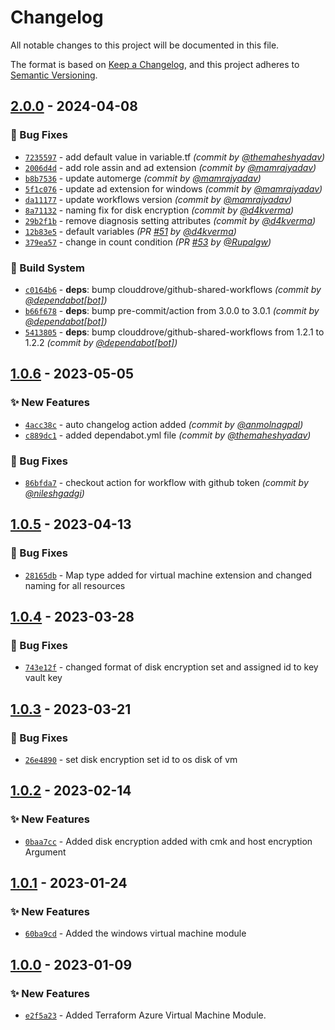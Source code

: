 # Changelog
All notable changes to this project will be documented in this file.

The format is based on [Keep a Changelog](https://keepachangelog.com/en/1.0.0/),
and this project adheres to [Semantic Versioning](https://semver.org/spec/v2.0.0.html).

## [2.0.0] - 2024-04-08
### :bug: Bug Fixes
- [`7235597`](https://github.com/clouddrove/terraform-azure-virtual-machine/commit/7235597efdf3cb28e6fcc5a27b24729388483937) - add default value in variable.tf *(commit by [@themaheshyadav](https://github.com/themaheshyadav))*
- [`2006d4d`](https://github.com/clouddrove/terraform-azure-virtual-machine/commit/2006d4db119a57c7d54aab021650c8d89be04e5c) - add role assin and ad extension *(commit by [@mamrajyadav](https://github.com/mamrajyadav))*
- [`b8b7536`](https://github.com/clouddrove/terraform-azure-virtual-machine/commit/b8b7536166ffb237c359a34d118223f29ff90800) - update automerge *(commit by [@mamrajyadav](https://github.com/mamrajyadav))*
- [`5f1c076`](https://github.com/clouddrove/terraform-azure-virtual-machine/commit/5f1c07685eac22b56b588b55484041604423bf72) - update ad extension for windows *(commit by [@mamrajyadav](https://github.com/mamrajyadav))*
- [`da11177`](https://github.com/clouddrove/terraform-azure-virtual-machine/commit/da11177f1c0c267425b0ca6c972ca03cd0936334) - update workflows version *(commit by [@mamrajyadav](https://github.com/mamrajyadav))*
- [`8a71132`](https://github.com/clouddrove/terraform-azure-virtual-machine/commit/8a711329cd42cec111b1a56bfaeb3642a929c605) - naming fix for disk encryption *(commit by [@d4kverma](https://github.com/d4kverma))*
- [`29b2f1b`](https://github.com/clouddrove/terraform-azure-virtual-machine/commit/29b2f1b360c02529c081a166fa41ba7deb059264) - remove diagnosis setting attributes *(commit by [@d4kverma](https://github.com/d4kverma))*
- [`12b83e5`](https://github.com/clouddrove/terraform-azure-virtual-machine/commit/12b83e5fb66e3d1d431ef610027651654fe3f5ab) - default variables *(PR [#51](https://github.com/clouddrove/terraform-azure-virtual-machine/pull/51) by [@d4kverma](https://github.com/d4kverma))*
- [`379ea57`](https://github.com/clouddrove/terraform-azure-virtual-machine/commit/379ea5789461581339d49eec00e57b237ebf75ad) - change in count condition *(PR [#53](https://github.com/clouddrove/terraform-azure-virtual-machine/pull/53) by [@Rupalgw](https://github.com/Rupalgw))*

### :construction_worker: Build System
- [`c0164b6`](https://github.com/clouddrove/terraform-azure-virtual-machine/commit/c0164b62da68b96fe5c2a98c130f2232bd3ce768) - **deps**: bump clouddrove/github-shared-workflows *(commit by [@dependabot[bot]](https://github.com/apps/dependabot))*
- [`b66f678`](https://github.com/clouddrove/terraform-azure-virtual-machine/commit/b66f678ee173371329f221074e3dbf0a82d7aa59) - **deps**: bump pre-commit/action from 3.0.0 to 3.0.1 *(commit by [@dependabot[bot]](https://github.com/apps/dependabot))*
- [`5413805`](https://github.com/clouddrove/terraform-azure-virtual-machine/commit/5413805359e0b632d14eefd0c98f7c83eccef27a) - **deps**: bump clouddrove/github-shared-workflows from 1.2.1 to 1.2.2 *(commit by [@dependabot[bot]](https://github.com/apps/dependabot))*


## [1.0.6] - 2023-05-05
### :sparkles: New Features
- [`4acc38c`](https://github.com/clouddrove/terraform-azure-virtual-machine/commit/4acc38c0f994e74f2baf2363e17169a83ff8433d) - auto changelog action added *(commit by [@anmolnagpal](https://github.com/anmolnagpal))*
- [`c889dc1`](https://github.com/clouddrove/terraform-azure-virtual-machine/commit/c889dc19ef17c34fccfefe8311570067bd6bd65d) - added dependabot.yml file *(commit by [@themaheshyadav](https://github.com/themaheshyadav))*

### :bug: Bug Fixes
- [`86bfda7`](https://github.com/clouddrove/terraform-azure-virtual-machine/commit/86bfda7ac4ce9a178cba0f3ff474bf57c4b99a59) - checkout action for workflow with github token *(commit by [@nileshgadgi](https://github.com/nileshgadgi))*


## [1.0.5] - 2023-04-13
### :bug: Bug Fixes
- [`28165db`](https://github.com/clouddrove/terraform-azure-virtual-machine/commit/28165db28e0687d0d56e78fa119201f1e67106d4) - Map type added for virtual machine extension and changed naming for all resources

## [1.0.4] - 2023-03-28
### :bug: Bug Fixes
- [`743e12f`](https://github.com/clouddrove/terraform-azure-virtual-machine/commit/743e12f4e58923e198d9ec224e15459b136d12ea) - changed format of disk encryption set and assigned id to key vault key

## [1.0.3] - 2023-03-21
### :bug: Bug Fixes
- [`26e4890`](https://github.com/clouddrove/terraform-azure-virtual-machine/commit/26e4890e47d60cd6ba49e62cc6398228a357d4ce) - set disk encryption set id to os disk of vm

## [1.0.2] - 2023-02-14
### :sparkles: New Features
- [`0baa7cc`](https://github.com/clouddrove/terraform-azure-virtual-machine/commit/0baa7ccd9b6243bbcd910894aae28f1771cbd303) - Added disk encryption added with cmk and host encryption Argument

## [1.0.1] - 2023-01-24
### :sparkles: New Features
- [`60ba9cd`](https://github.com/clouddrove/terraform-azure-virtual-machine/commit/60ba9cd773b151534288505a7a1044ff14ceb986) - Added the windows virtual machine module

## [1.0.0] - 2023-01-09
### :sparkles: New Features
- [`e2f5a23`](https://github.com/clouddrove/terraform-azure-virtual-machine/commit/e2f5a23ff7b3cfb2ef7d9cdcae9dace9e0e21135) - Added Terraform Azure Virtual Machine Module.



[1.0.0]: https://github.com/clouddrove/terraform-azure-virtual-machine/compare/1.0.0...master
[1.0.1]: https://github.com/clouddrove/terraform-azure-virtual-machine/compare/1.0.0...1.0.1
[1.0.2]: https://github.com/clouddrove/terraform-azure-virtual-machine/compare/1.0.1...1.0.2
[1.0.3]: https://github.com/clouddrove/terraform-azure-virtual-machine/compare/1.0.3...1.0.4
[1.0.4]: https://github.com/clouddrove/terraform-azure-virtual-machine/compare/1.0.3...1.0.4
[1.0.5]: https://github.com/clouddrove/terraform-azure-virtual-machine/compare/1.0.4...1.0.5

[1.0.6]: https://github.com/clouddrove/terraform-azure-virtual-machine/compare/1.0.5...1.0.6
[2.0.0]: https://github.com/clouddrove/terraform-azure-virtual-machine/compare/1.0.3...2.0.0
